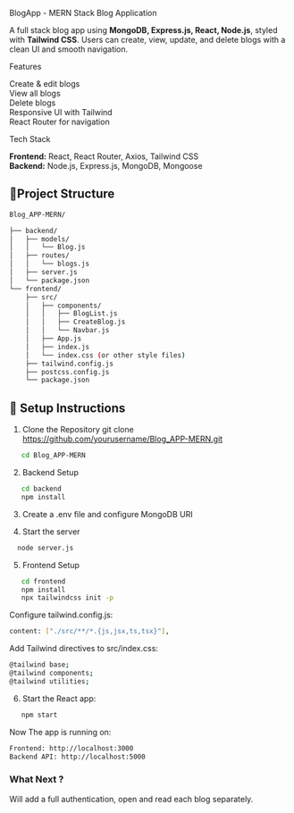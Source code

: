 BlogApp - MERN Stack Blog Application

   A full stack blog app using **MongoDB, Express.js, React, Node.js**, styled with **Tailwind CSS**. Users can create, view, update, and delete blogs with a clean UI and smooth navigation.

Features

   Create & edit blogs  
   View all blogs  
   Delete blogs  
   Responsive UI with Tailwind  
   React Router for navigation

Tech Stack

**Frontend:** React, React Router, Axios, Tailwind CSS  
**Backend:** Node.js, Express.js, MongoDB, Mongoose

## 📁Project Structure
```bash
Blog_APP-MERN/

├── backend/
│   ├── models/
│   │   └── Blog.js
│   ├── routes/
│   │   └── blogs.js
│   ├── server.js
│   └── package.json
└── frontend/
    ├── src/
    │   ├── components/
    │   │   ├── BlogList.js
    │   │   ├── CreateBlog.js
    │   │   └── Navbar.js
    │   ├── App.js
    │   ├── index.js
    │   └── index.css (or other style files)
    ├── tailwind.config.js
    ├── postcss.config.js
    └── package.json
```
## 🔧 Setup Instructions
1. Clone the Repository
git clone https://github.com/yourusername/Blog_APP-MERN.git
```bash
   cd Blog_APP-MERN
```

2. Backend Setup
```bash
   cd backend
   npm install
```

3. Create a .env file and configure MongoDB URI

4. Start the server 
 ```bash 
   node server.js
```

5. Frontend Setup
```bash
   cd frontend
   npm install
   npx tailwindcss init -p
```
Configure tailwind.config.js:
```bash
content: ["./src/**/*.{js,jsx,ts,tsx}"],
```

Add Tailwind directives to src/index.css:
```bash
@tailwind base;
@tailwind components;
@tailwind utilities;
```

6. Start the React app:
```bash
   npm start
```
Now The app is running on:
```bash
Frontend: http://localhost:3000
Backend API: http://localhost:5000
```

### What Next ?

   Will add a full authentication,
   open and read each blog separately.
